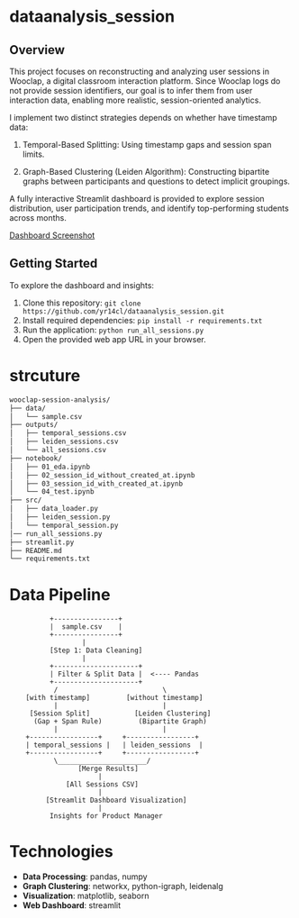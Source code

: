 # dataanalysis_session
## Overview
This project focuses on reconstructing and analyzing user sessions in Wooclap, a digital classroom interaction platform. Since Wooclap logs do not provide session identifiers, our goal is to infer them from user interaction data, enabling more realistic, session-oriented analytics.

I implement two distinct strategies depends on whether have timestamp data:

  1. Temporal-Based Splitting: Using timestamp gaps and session span limits.

  2. Graph-Based Clustering (Leiden Algorithm): Constructing bipartite graphs between participants and questions to detect implicit groupings.

A fully interactive Streamlit dashboard is provided to explore session distribution, user participation trends, and identify top-performing students across months. 

[Dashboard Screenshot](https://www.youtube.com/watch?v=-Zs4XUPZ8bg )

## Getting Started

To explore the dashboard and insights:

1. Clone this repository:
    ```git clone https://github.com/yr14cl/dataanalysis_session.git```
2. Install required dependencies:
    ```pip install -r requirements.txt```
3. Run the application:
    ```python run_all_sessions.py```
4. Open the provided web app URL in your browser.
   
# strcuture 
```bash
wooclap-session-analysis/
├── data/                     
│   └── sample.csv
├── outputs/
│   ├── temporal_sessions.csv
│   ├── leiden_sessions.csv
│   └── all_sessions.csv
├── notebook/
│   ├── 01_eda.ipynb            
│   ├── 02_session_id_without_created_at.ipynb
│   ├── 03_session_id_with_created_at.ipynb  
│   └── 04_test.ipynb  
├── src/                      
│   ├── data_loader.py         
│   ├── leiden_session.py         
│   └── temporal_session.py  
│── run_all_sessions.py
├── streamlit.py        
├── README.md                
└── requirements.txt          
```
# Data Pipeline 

```
          +----------------+                 
          |  sample.csv    |                  
          +----------------+                 
                  |                                
          [Step 1: Data Cleaning]                   
                  |                                
          +---------------------+         
          | Filter & Split Data |  <---- Pandas                    
          +---------------------+         
           /                          \       
    [with timestamp]         [without timestamp]     
           |                          |        
     [Session Split]           [Leiden Clustering]    
      (Gap + Span Rule)         (Bipartite Graph)    
           |                          |
    +-----------------+     +-----------------+     
    | temporal_sessions |   | leiden_sessions  |    
    +-----------------+     +-----------------+     
           \______________________/                
                 [Merge Results]                    
                      |                             
              [All Sessions CSV]                    
                      |                             
         [Streamlit Dashboard Visualization]         
                      |                             
          Insights for Product Manager
``` 
# Technologies
- **Data Processing**: pandas, numpy
- **Graph Clustering**: networkx, python-igraph, leidenalg
- **Visualization**: matplotlib, seaborn
- **Web Dashboard**: streamlit
